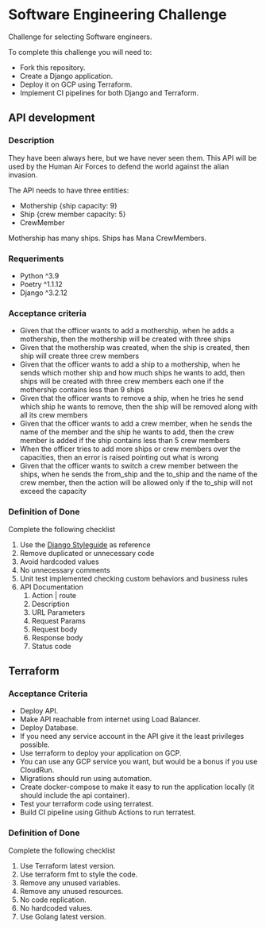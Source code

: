 # Software Engineering Challenge
Challenge for selecting Software engineers.

To complete this challenge you will need to:
- Fork this repository.
- Create a Django application.
- Deploy it on GCP using Terraform.
- Implement CI pipelines for both Django and Terraform.

## API development
### Description
They have been always here, but we have never seen them. This API will be used by the Human Air Forces to defend the world against the alian invasion.

The API needs to have three entities:
- Mothership {ship capacity: 9}
- Ship {crew member capacity: 5}
- CrewMember

Mothership has many ships.
Ships has Mana CrewMembers.
### Requeriments
- Python ^3.9
- Poetry ^1.1.12
- Django ^3.2.12
### Acceptance criteria
- Given that the officer wants to add a mothership, when he adds a mothership, then the mothership will be created with three ships
- Given that the mothership was created, when the ship is created, then ship will create three crew members
- Given that the officer wants to add a ship to a mothership, when he sends which mother ship and how much ships he wants to add, then ships will be created with three crew members each one if the mothership contains less than 9 ships
- Given that the officer wants to remove a ship, when he tries he send which ship he wants to remove, then the ship will be removed along with all its crew members
- Given that the officer wants to add a crew member, when he sends the name of the member and the ship he wants to add, then the crew member is added if the ship contains less than 5 crew members
- When the officer tries to add more ships or crew members over the capacities, then an error is raised pointing out what is wrong
- Given that the officer wants to switch a crew member between the ships, when he sends the from_ship and the to_ship and the name of the crew member, then the action will be allowed only if the to_ship will not exceed the capacity
### Definition of Done
Complete the following checklist
1. Use the [Django Styleguide](https://github.com/HackSoftware/Django-Styleguide) as reference
2. Remove duplicated or unnecessary code
3. Avoid hardcoded values
4. No unnecessary comments
5. Unit test implemented checking custom behaviors and business rules
6. API Documentation
    1. Action | route
    2. Description
    3. URL Parameters
    4. Request Params
    5. Request body
    6. Response body
    7. Status code

## Terraform
### Acceptance Criteria
- Deploy API.
- Make API reachable from internet using Load Balancer.
- Deploy Database.
- If you need any service account in the API give it the least privileges possible.
- Use terraform to deploy your application on GCP.
- You can use any GCP service you want, but would be a bonus if you use CloudRun.
- Migrations should run using automation.
- Create docker-compose to make it easy to run the application locally (it should include the api container).
- Test your terraform code using terratest.
- Build CI pipeline using Github Actions to run terratest.

### Definition of Done
Complete the following checklist
1. Use Terraform latest version.
2. Use terraform fmt to style the code.
3. Remove any unused variables.
4. Remove any unused resources.
5. No code replication.
6. No hardcoded values.
7. Use Golang latest version.
